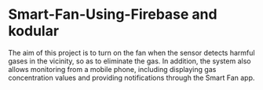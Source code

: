 # Smart-Fan-Using-Firebase and kodular
The aim of this project is to turn on the fan when the sensor detects harmful gases in the vicinity, so as to eliminate the gas. In addition, the system also allows monitoring from a mobile phone, including displaying gas concentration values and providing notifications through the Smart Fan app.
